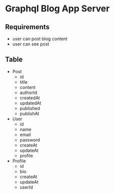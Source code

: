 # Graphql Blog App Server

## Requirements

- user can post blog content
- user can see post

## Table

- Post
  - id
  - title
  - content
  - authorId
  - createdAt
  - updatedAt
  - published
  - publishAt
- User
  - id
  - name
  - email
  - password
  - createAt
  - updateAt
  - profile
- Profile
  - id
  - bio
  - createAt
  - updateAt
  - userId
